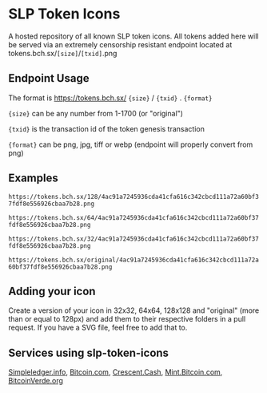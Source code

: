 # SLP Token Icons

A hosted repository of all known SLP token icons. All tokens added here will be served via an extremely censorship resistant endpoint located at tokens.bch.sx/`[size]`/`[txid]`.png

## Endpoint Usage

The format is https://tokens.bch.sx/ `{size}` / `{txid}` . `{format}`

`{size}` can be any number from 1-1700 (or "original")

`{txid}` is the transaction id of the token genesis transaction

`{format}` can be png, jpg, tiff or webp (endpoint will properly convert from png)

## Examples

`https://tokens.bch.sx/128/4ac91a7245936cda41cfa616c342cbcd111a72a60bf37fdf8e556926cbaa7b28.png`

`https://tokens.bch.sx/64/4ac91a7245936cda41cfa616c342cbcd111a72a60bf37fdf8e556926cbaa7b28.png`

`https://tokens.bch.sx/32/4ac91a7245936cda41cfa616c342cbcd111a72a60bf37fdf8e556926cbaa7b28.png`

`https://tokens.bch.sx/original/4ac91a7245936cda41cfa616c342cbcd111a72a60bf37fdf8e556926cbaa7b28.png`

## Adding your icon

Create a version of your icon in 32x32, 64x64, 128x128 and "original" (more than or equal to 128px) and add them to their respective folders in a pull request. If you have a SVG file, feel free to add that to.

## Services using slp-token-icons

[Simpleledger.info](https://simpleledger.info), [Bitcoin.com](https://markets.bitcoin.com/featured-tokens), [Crescent.Cash](https://crescent.cash), [Mint.Bitcoin.com](https://mint.bitcoin.com), [BitcoinVerde.org](https://bitcoinverde.org)
